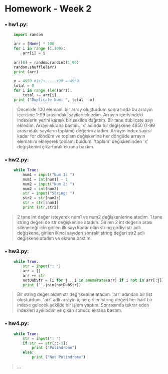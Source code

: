 # Homework - Week 2

### • hw1.py:
```python
	import random 

	arr = [None] * 100
	for i in range (1,100):
	    arr[i] = i
	
	arr[0] = random.randint(1,99)
	random.shuffle(arr)
	print (arr)
	
	x = 4950 #1+2+.....+99 = 4950
	total = 0
	for i in range (len(arr)):
	    total += arr[i]
	print ("Duplicate Num: ", total - x)
```

> Öncelikle 100 elemanlı bir array oluşturdum sonrasında bu arrayin içerisine 1-99 arasındaki sayıları ekledim. Arrayın içerisindeki indexlerin yerini karışık bir şekilde dağıttım. Bir tane dublicate sayı ekledim. Arrayi ekrana bastım. 'x' adında bir değişkene 4950 (1-99 arasındaki sayıların toplamı) değerini atadım. Arrayin index sayısı kadar for döndüm ve toplam değişkenine her döngüde arrayın elemanını ekleyerek toplamı buldum. 'toplam' değişkeninden 'x' değişkenini çıkartarak ekrana bastım.


### • hw2.py:
```python
	while True:
	    num1 = input("Num 1: ")
	    num1 = int(num1) - 1
	    num2 = input("Num 2: ")
	    num2 = int(num2)
	    str = input("String: ")
	    str2 = str[num2:]
	    str = str[:num1]
	    print (str,str2)
```

> 2 tane int değer isteyerek num1 ve num2 değişkenlerine atadım. 1 tane string değeri de str değişkenine atadım. Girilen 2 int değerin arası sileneceği için girilen ilk sayı kadar olan string girdiyi str adlı değişkene, girilen ikinci sayıden sonraki string değeri str2 adlı değişkene atadım ve ekrana bastım.


### • hw3.py:
```python
	while True:
	    str = input(": ")
	    arr = []
	    arr += str
	    notDubStr = [i for j , i in enumerate(arr) if i not in arr[:j]]
	    print (''.join(notDubStr))
```

> Bir string değer aldım str değişkenine atadım. 'arr' adından bir list oluşturdum. 'arr' adlı arrayin içine girilen string değeri her harf bir indexe gelecek şekilde bir işlem yaptım. Sonrasında tekrar eden indexleri ayıkladım ve çıkan sonucu ekrana bastım.


### • hw4.py:
```python
	while True:
	    str = input(": ")
	    if str == str[::-1]:
    	    print ("Polindrome")
        else:
    	    print ("Not Polindrome")
```

> ...
